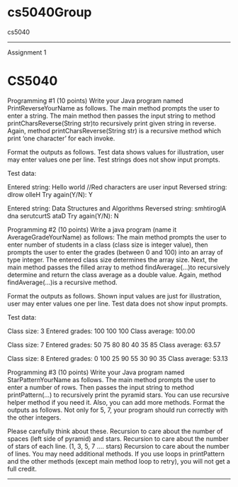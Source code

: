 # cs5040Group
cs5040
_______________________________________
Assignment 1
# CS5040

Programming #1 (10 points)
Write your Java program named PrintReverseYourName as follows. The main method prompts the user to enter a string. The main method then passes the input string to method printCharsReverse(String str)to recursively print given string in reverse. Again, method printCharsReverse(String str) is a recursive method which print ‘one character’ for each invoke.


Format the outputs as follows. Test data shows values for illustration, user may enter values one per line. Test strings does not show input prompts. 

Test data:

Entered string:		Hello world    //Red characters are user input
Reversed string:		dlrow olleH
Try again(Y/N): 		Y

Entered string:		Data Structures and Algorithms
Reversed string:		smhtiroglA dna serutcurtS ataD
Try again(Y/N): 		N



Programming #2 (10 points)
Write a java program (name it AverageGradeYourName) as follows: The main method prompts the user to enter number of students in a class (class size is integer value), then prompts the user to enter the grades (between 0 and 100) into an array of type integer. The entered class size determines the array size. Next, the main method passes the filled array to method findAverage(…)to recursively determine and return the class average as a double value. Again, method findAverage(…)is a recursive method.

Format the outputs as follows. Shown input values are just for illustration, user may enter values one per line. Test data does not show input prompts.

Test data:

Class size:		3
Entered grades:		100 100 100
Class average:		100.00

Class size:		7
Entered grades:		50 75 80 80 40 35 85
Class average:		63.57

Class size:		8
Entered grades:		0 100 25 90 55 30 90 35
Class average:		53.13



Programming #3 (10 points)
Write your Java program named StarPatternYourName as follows. The main method prompts the user to enter a number of rows. Then passes the input string to method printPattern(…) to recursively print the pyramid stars. You can use recursive helper method if you need it. Also, you can add more methods.
Format the outputs as follows. Not only for 5, 7, your program should run correctly with the other integers.

 

Please carefully think about these.
Recursion to care about the number of spaces (left side of pyramid) and stars. 
Recursion to care about the number of stars of each line. (1, 3, 5, 7 …. stars)
Recursion to care about the number of lines.
You may need additional methods. If you use loops in printPattern and the other methods (except main method loop to retry), you will not get a full credit.

_______________________________________
